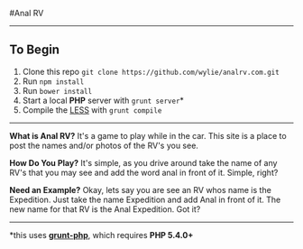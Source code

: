 #Anal RV

---

## To Begin
1. Clone this repo `git clone https://github.com/wylie/analrv.com.git`
2. Run `npm install`
3. Run `bower install`
4. Start a local **PHP** server with `grunt server`*
5. Compile the [LESS][1] with `grunt compile`

---

**What is Anal RV?** It's a game to play while in the car. This site is a place to post the names and/or photos of the RV's you see.

**How Do You Play?** It's simple, as you drive around take the name of any RV's that you may see and add the word anal in front of it. Simple, right?

**Need an Example?** Okay, lets say you are see an RV whos name is the Expedition. Just take the name Expedition and add Anal in front of it. The new name for that RV is the Anal Expedition. Got it?

---

*this uses [**grunt-php**][2], which requires **PHP 5.4.0+**


  [1]: http://lesscss.org/
  [2]: https://github.com/sindresorhus/grunt-php